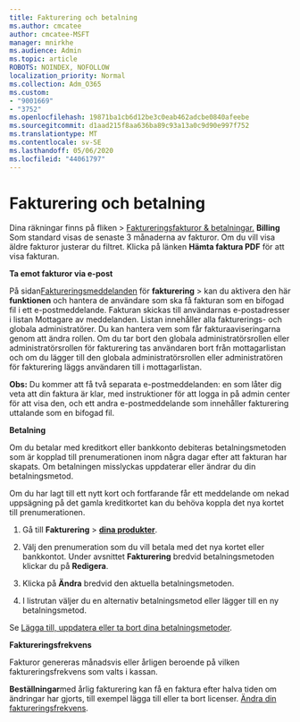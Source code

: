 ```yaml
---
title: Fakturering och betalning
ms.author: cmcatee
author: cmcatee-MSFT
manager: mnirkhe
ms.audience: Admin
ms.topic: article
ROBOTS: NOINDEX, NOFOLLOW
localization_priority: Normal
ms.collection: Adm_O365
ms.custom:
- "9001669"
- "3752"
ms.openlocfilehash: 19871ba1cb6d12be3c0eab462adcbe0840afeebe
ms.sourcegitcommit: d1aad215f8aa636ba89c93a13a0c9d90e997f752
ms.translationtype: MT
ms.contentlocale: sv-SE
ms.lasthandoff: 05/06/2020
ms.locfileid: "44061797"
---
```

# <a name="billing-and-payment"></a>Fakturering och betalning

Dina räkningar finns på fliken > [Faktureringsfakturor & betalningar.](https://go.microsoft.com/fwlink/p/?linkid=848039) **Billing**  Som standard visas de senaste 3 månaderna av fakturor.  Om du vill visa äldre fakturor justerar du filtret.  Klicka på länken **Hämta faktura PDF** för att visa fakturan.

**Ta emot fakturor via e-post**

På sidan[Faktureringsmeddelanden](https://go.microsoft.com/fwlink/p/?linkid=853212) för **fakturering** > kan du aktivera den här **funktionen** och hantera de användare som ska få fakturan som en bifogad fil i ett e-postmeddelande. Fakturan skickas till användarnas e-postadresser i listan Mottagare av meddelanden. Listan innehåller alla fakturerings- och globala administratörer.  Du kan hantera vem som får fakturaaviseringarna genom att ändra rollen.  Om du tar bort den globala administratörsrollen eller administratörsrollen för fakturering tas användaren bort från mottagarlistan och om du lägger till den globala administratörsrollen eller administratören för fakturering läggs användaren till i mottagarlistan.

**Obs:** Du kommer att få två separata e-postmeddelanden: en som låter dig veta att din faktura är klar, med instruktioner för att logga in på admin center för att visa den, och ett andra e-postmeddelande som innehåller fakturering uttalande som en bifogad fil.

**Betalning**

Om du betalar med kreditkort eller bankkonto debiteras betalningsmetoden som är kopplad till prenumerationen inom några dagar efter att fakturan har skapats.  Om betalningen misslyckas uppdaterar eller ändrar du din betalningsmetod. 

Om du har lagt till ett nytt kort och fortfarande får ett meddelande om nekad uppsägning på det gamla kreditkortet kan du behöva koppla det nya kortet till prenumerationen.

1. Gå till **Fakturering** > **[dina produkter](https://go.microsoft.com/fwlink/p/?linkid=842054)**.

2. Välj den prenumeration som du vill betala med det nya kortet eller bankkontot. Under avsnittet **Fakturering** bredvid betalningsmetoden klickar du på **Redigera**.

3. Klicka på **Ändra** bredvid den aktuella betalningsmetoden.

4. I listrutan väljer du en alternativ betalningsmetod eller lägger till en ny betalningsmetod.

Se [Lägga till, uppdatera eller ta bort dina betalningsmetoder](https://go.microsoft.com/fwlink/?linkid=2118133).

**Faktureringsfrekvens**

Fakturor genereras månadsvis eller årligen beroende på vilken faktureringsfrekvens som valts i kassan.  

**Beställningar**med årlig fakturering kan få en faktura efter halva tiden om ändringar har gjorts, till exempel lägga till eller ta bort licenser.  [Ändra din faktureringsfrekvens](https://go.microsoft.com/fwlink/?linkid=2119148).
